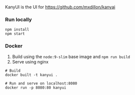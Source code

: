 

KanyUI is the UI for https://github.com/mxdillon/kanyai

### Run locally

```
npm install
npm start
```

### Docker

1. Build using the `node:9-slim` base image and `npm run build`
2. Serve using nginx
```
# Build
docker built -t kanyui .

# Run and serve on localhost:8080
docker run -p 8080:80 kanyui
```


